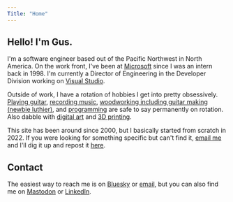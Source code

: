 ```yaml
---
Title: "Home"
---
```

## Hello! I'm Gus.
I'm a software engineer based out of the Pacific Northwest in North America. On the work front, I've been at [Microsoft](https://microsoft.com) since I was an intern back in 1998. I'm currently a Director of Engineering in the Developer Division working on [Visual Studio](https://visualstudio.com). 

Outside of work, I have a rotation of hobbies I get into pretty obsessively. [Playing guitar](/music), [recording music](/music), [woodworking including guitar making (newbie luthier)](/maker), and [programming](/software) are safe to say permanently on rotation. Also dabble with [digital art](/art) and [3D printing](/maker). 

This site has been around since 2000, but I basically started from scratch in 2022. If you were looking for something specific but can't find it, [email me](mailto:hello@gusperez.com) and I'll dig it up and repost it [here](/blog/).

## Contact
The easiest way to reach me is on [Bluesky](https://bsky.app/profile/gusperez.com) or [email](mailto:hello@gusperez.com), but you can also find me on [Mastodon](https://hachyderm.io/@gusper) or [LinkedIn](https://www.linkedin.com/in/gusperez/).